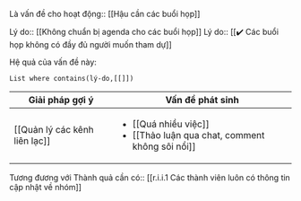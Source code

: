 Là vấn đề cho hoạt động:: [[Hậu cần các buổi họp]]

Lý do:: [[Không chuẩn bị agenda cho các buổi họp]]
Lý do:: [[✔️ Các buổi họp không có đầy đủ người muốn tham dự]]

Hệ quả của vấn đề này:
```dataview
List where contains(lý-do,[[]])
```

| Giải pháp gợi ý                                                            | Vấn đề phát sinh                                                                                             |
| -------------------------------------------------------------------------- | ------------------------------------------------------------------------------------------------------------ |
| [[Quản lý các kênh liên lạc]]                            | <ul><li>[[Quá nhiều việc]]</li><li> [[Thảo luận qua chat, comment không sôi nổi]]</li></ul>                  |
Tương đương với Thành quả cần có:: [[r.i.i.1 Các thành viên luôn có thông tin cập nhật về nhóm]] 
